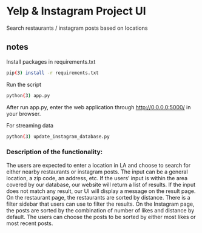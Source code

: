 # Yelp & Instagram Project UI

Search restaurants / instagram posts based on locations

## notes

Install packages in requirements.txt
```bash
pip(3) install -r requirements.txt
```

Run the script
```bash
python(3) app.py
```
After run app.py, enter the web application through http://0.0.0.0:5000/ in your browser.

For streaming data
```bash
python(3) update_instagram_database.py
```


### Description of the functionality:

The users are expected to enter a location in LA and choose to search for either nearby restaurants or instagram posts. The input can be a general location, a zip code, an address, etc. If the users’ input is within the area covered by our database, our website will return a list of results. If the input does not match any result, our UI will display a message on the result page. On the restaurant page, the restaurants are sorted by distance. There is a filter sidebar that users can use to filter the results. On the Instagram page, the posts are sorted by the combination of number of likes and distance by default. The users can choose the posts to be sorted by either most likes or most recent posts.
